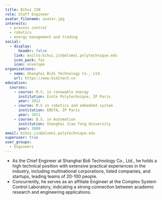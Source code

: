 ```yaml
---
title: Bihui JIN
role: Staff Engineer
avatar_filename: avatar.jpg
interests:
  - process control
  - robotics 
  - energy management and trading
social:
  - display:
      header: false
    link: mailto:bihui.jin@alumni.polytechnique.edu
    icon_pack: fas
    icon: envelope
organizations:
  - name: Shanghai Bidi Technology Co., Ltd.
    url: https://www.biditech.cn
education:
  courses:
    - course: M.S. in renewable energy
      institution: Ecole Polytechnique, IP Paris
      year: 2012
    - course: M.S in robotics and embedded system
      institution: ENSTA, IP Paris
      year: 2011
    - course: B.S. in Automation
      institution: Shanghai Jiao Tong University
      year: 2009
email: bihui.jin@alumni.polytechnique.edu
superuser: true
user_groups:
  - Engineers
---
```

* As the Chief Engineer at Shanghai Bidi Technology Co., Ltd., he holds a high technical position with extensive practical experiences in the industry, including multinational corporations, listed companies, and startups, leading teams of 20-100 people. 
* Concurrently, he serves as an affiliate Engineer at the Complex System Control Laboratory, indicating a strong connection between academic research and engineering applications.
